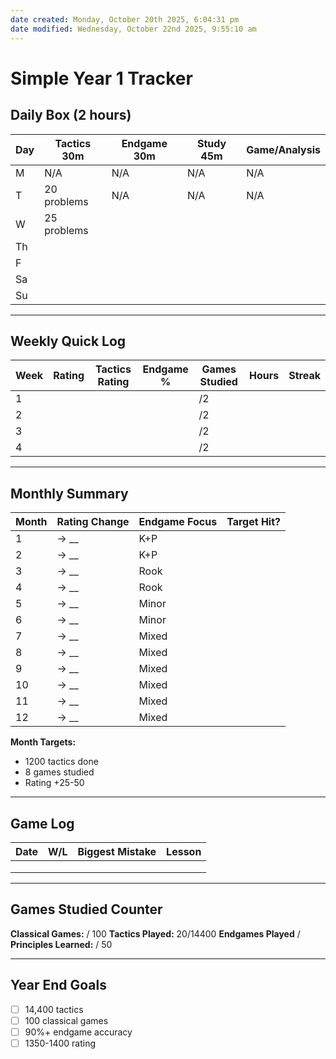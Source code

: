 ```yaml
---
date created: Monday, October 20th 2025, 6:04:31 pm
date modified: Wednesday, October 22nd 2025, 9:55:10 am
---
```


# Simple Year 1 Tracker

## Daily Box (2 hours)

| Day | Tactics 30m | Endgame 30m | Study 45m | Game/Analysis |
| --- | ----------- | ----------- | --------- | ------------- |
| M   | N/A         | N/A         | N/A       | N/A           |
| T   | 20 problems | N/A         | N/A       | N/A           |
| W   | 25 problems |             |           |               |
| Th  |             |             |           |               |
| F   |             |             |           |               |
| Sa  |             |             |           |               |
| Su  |             |             |           |               |

---

## Weekly Quick Log

| Week | Rating | Tactics Rating | Endgame % | Games Studied | Hours | Streak |
| ---- | ------ | -------------- | --------- | ------------- | ----- | ------ |
| 1    |        |                |           | /2            |       |        |
| 2    |        |                |           | /2            |       |        |
| 3    |        |                |           | /2            |       |        |
| 4    |        |                |           | /2            |       |        |

---

## Monthly Summary

| Month | Rating Change | Endgame Focus | Target Hit? |
| ----- | ------------- | ------------- | ----------- |
| 1     | → __          | K+P           |             |
| 2     | → __          | K+P           |             |
| 3     | → __          | Rook          |             |
| 4     | → __          | Rook          |             |
| 5     | → __          | Minor         |             |
| 6     | → __          | Minor         |             |
| 7     | → __          | Mixed         |             |
| 8     | → __          | Mixed         |             |
| 9     | → __          | Mixed         |             |
| 10    | → __          | Mixed         |             |
| 11    | → __          | Mixed         |             |
| 12    | → __          | Mixed         |             |

**Month Targets:**

- 1200 tactics done
- 8 games studied
- Rating +25-50

---

## Game Log

|Date|W/L|Biggest Mistake|Lesson|
|---|---|---|---|
|||||
|||||
|||||

---

## Games Studied Counter

**Classical Games:** / 100
**Tactics Played:** 20/14400
**Endgames Played** /
**Principles Learned:** / 50

---

## Year End Goals

- [ ] 14,400 tactics
- [ ] 100 classical games
- [ ] 90%+ endgame accuracy
- [ ] 1350-1400 rating